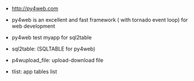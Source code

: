 - http://py4web.com 
- py4web is an excellent and fast framework ( with tornado event loop) for web development
- py4web test myapp for sql2table 

- sql2table:  (SQLTABLE for py4web)
- p4wupload_file: upload-download file 
- tlist: app tables list
